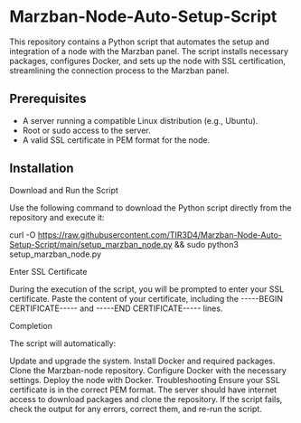 # Marzban-Node-Auto-Setup-Script
This repository contains a Python script that automates the setup and integration of a node with the Marzban panel. The script installs necessary packages, configures Docker, and sets up the node with SSL certification, streamlining the connection process to the Marzban panel.

## Prerequisites

- A server running a compatible Linux distribution (e.g., Ubuntu).
- Root or sudo access to the server.
- A valid SSL certificate in PEM format for the node.

## Installation

Download and Run the Script

Use the following command to download the Python script directly from the repository and execute it:

curl -O https://raw.githubusercontent.com/TIR3D4/Marzban-Node-Auto-Setup-Script/main/setup_marzban_node.py && sudo python3 setup_marzban_node.py

Enter SSL Certificate

During the execution of the script, you will be prompted to enter your SSL certificate. Paste the content of your certificate, including the -----BEGIN CERTIFICATE----- and -----END CERTIFICATE----- lines.

Completion

The script will automatically:

Update and upgrade the system.
Install Docker and required packages.
Clone the Marzban-node repository.
Configure Docker with the necessary settings.
Deploy the node with Docker.
Troubleshooting
Ensure your SSL certificate is in the correct PEM format.
The server should have internet access to download packages and clone the repository.
If the script fails, check the output for any errors, correct them, and re-run the script.
